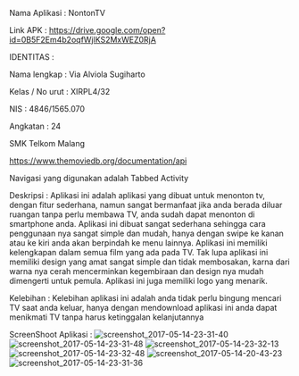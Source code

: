 Nama Aplikasi : NontonTV


Link APK : https://drive.google.com/open?id=0B5F2Em4b2oqfWjlKS2MxWEZ0RjA


IDENTITAS :

Nama lengkap      : Via Alviola Sugiharto

Kelas / No urut   : XIRPL4/32

NIS               : 4846/1565.070

Angkatan          : 24

SMK Telkom Malang


https://www.themoviedb.org/documentation/api


Navigasi yang digunakan adalah Tabbed Activity


Deskripsi :
Aplikasi ini adalah aplikasi yang dibuat untuk menonton tv, dengan fitur sederhana, namun sangat bermanfaat jika anda berada diluar ruangan tanpa perlu membawa TV, 
anda sudah dapat menonton di smartphone anda. Aplikasi ini dibuat sangat sederhana sehingga cara penggunaan nya sangat simple dan mudah, 
hanya dengan swipe ke kanan atau ke kiri anda akan berpindah ke menu lainnya. 
Aplikasi ini memiliki kelengkapan dalam semua film yang ada pada TV. Tak lupa aplikasi ini memiliki design yang amat sangat simple dan tidak membosakan, 
karna dari warna nya cerah mencerminkan kegembiraan dan design nya mudah dimengerti untuk pemula. 
Aplikasi ini juga memiliki logo yang menarik.


Kelebihan :
Kelebihan aplikasi ini adalah anda tidak perlu bingung mencari TV saat anda keluar, 
hanya dengan mendownload aplikasi ini anda dapat menikmati TV tanpa harus ketinggalan kelanjutannya


ScreenShoot Aplikasi :
![screenshot_2017-05-14-23-31-40](https://cloud.githubusercontent.com/assets/22119180/26036069/39beb46c-3901-11e7-85c2-3f3c9bcddcab.png)
![screenshot_2017-05-14-23-31-48](https://cloud.githubusercontent.com/assets/22119180/26036071/39c55dbc-3901-11e7-9c75-7d6a36a6be93.png)
![screenshot_2017-05-14-23-32-13](https://cloud.githubusercontent.com/assets/22119180/26036070/39c42f5a-3901-11e7-8684-eb00d4425b8d.png)
![screenshot_2017-05-14-23-32-48](https://cloud.githubusercontent.com/assets/22119180/26036072/39c5c1f8-3901-11e7-830f-397f52c83869.png)
![screenshot_2017-05-14-20-43-23](https://cloud.githubusercontent.com/assets/22119180/26036073/39ca0632-3901-11e7-81fe-3405ca67cbe2.png)
![screenshot_2017-05-14-23-31-36](https://cloud.githubusercontent.com/assets/22119180/26036074/39cad01c-3901-11e7-9777-d5f5076933aa.png)


